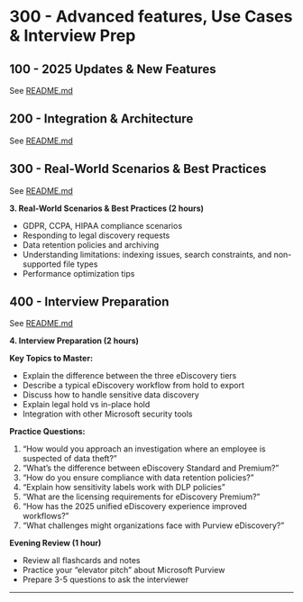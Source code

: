 # 300 - Advanced features, Use Cases & Interview Prep

## 100 - 2025 Updates & New Features

See [README.md](./100/README.md)

## 200 - Integration & Architecture

See [README.md](./200/README.md)

## 300 - Real-World Scenarios & Best Practices

See [README.md](./300/README.md)

**3. Real-World Scenarios & Best Practices (2 hours)**

- GDPR, CCPA, HIPAA compliance scenarios
- Responding to legal discovery requests
- Data retention policies and archiving
- Understanding limitations: indexing issues, search constraints, and non-supported file types
- Performance optimization tips

## 400 - Interview Preparation

See [README.md](./400/README.md)

**4. Interview Preparation (2 hours)**

**Key Topics to Master:**

- Explain the difference between the three eDiscovery tiers
- Describe a typical eDiscovery workflow from hold to export
- Discuss how to handle sensitive data discovery
- Explain legal hold vs in-place hold
- Integration with other Microsoft security tools

**Practice Questions:**

1. “How would you approach an investigation where an employee is suspected of data theft?”
1. “What’s the difference between eDiscovery Standard and Premium?”
1. “How do you ensure compliance with data retention policies?”
1. “Explain how sensitivity labels work with DLP policies”
1. “What are the licensing requirements for eDiscovery Premium?”
1. “How has the 2025 unified eDiscovery experience improved workflows?”
1. “What challenges might organizations face with Purview eDiscovery?”

**Evening Review (1 hour)**

- Review all flashcards and notes
- Practice your “elevator pitch” about Microsoft Purview
- Prepare 3-5 questions to ask the interviewer

-----
